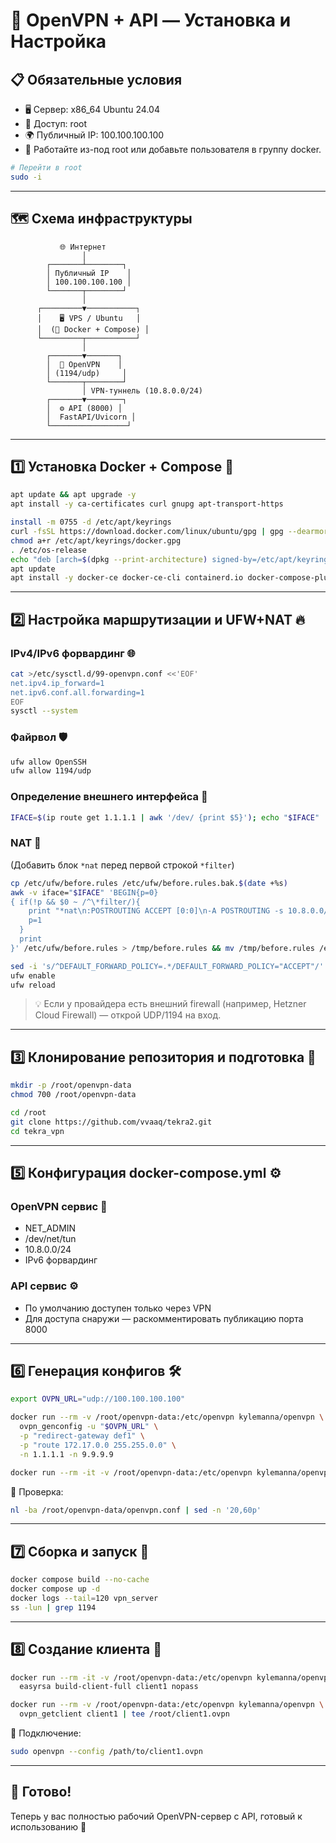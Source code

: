 # 🚀 OpenVPN + API — Установка и Настройка

## 📋 Обязательные условия

- 🖥️ Сервер: x86_64 Ubuntu 24.04  
- 🔑 Доступ: root  
- 🌍 Публичный IP: 100.100.100.100  
- 👤 Работайте из-под root или добавьте пользователя в группу docker.

```bash
# Перейти в root
sudo -i
```

---

## 🗺 Схема инфраструктуры

```
           🌐 Интернет
                │
        ┌───────┴────────┐
        │ Публичный IP    │
        │ 100.100.100.100 │
        └───────┬────────┘
                │
      ┌─────────▼───────────┐
      │    🖥 VPS / Ubuntu   │
      │  (🐳 Docker + Compose) │
      └─────────┬───────────┘
                │
        ┌───────▼───────┐
        │  🔐 OpenVPN    │
        │ (1194/udp)     │
        └───────┬────────┘
                │ VPN-туннель (10.8.0.0/24)
        ┌───────▼────────┐
        │  ⚙️ API (8000) │
        │  FastAPI/Uvicorn │
        └─────────────────┘
```

---

## 1️⃣ Установка Docker + Compose 🐳

```bash
apt update && apt upgrade -y
apt install -y ca-certificates curl gnupg apt-transport-https

install -m 0755 -d /etc/apt/keyrings
curl -fsSL https://download.docker.com/linux/ubuntu/gpg | gpg --dearmor -o /etc/apt/keyrings/docker.gpg
chmod a+r /etc/apt/keyrings/docker.gpg
. /etc/os-release
echo "deb [arch=$(dpkg --print-architecture) signed-by=/etc/apt/keyrings/docker.gpg] https://download.docker.com/linux/ubuntu $VERSION_CODENAME stable" > /etc/apt/sources.list.d/docker.list
apt update
apt install -y docker-ce docker-ce-cli containerd.io docker-compose-plugin
```

---

## 2️⃣ Настройка маршрутизации и UFW+NAT 🔥

### IPv4/IPv6 форвардинг 🌐
```bash
cat >/etc/sysctl.d/99-openvpn.conf <<'EOF'
net.ipv4.ip_forward=1
net.ipv6.conf.all.forwarding=1
EOF
sysctl --system
```

### Файрвол 🛡
```bash
ufw allow OpenSSH
ufw allow 1194/udp
```

### Определение внешнего интерфейса 📡
```bash
IFACE=$(ip route get 1.1.1.1 | awk '/dev/ {print $5}'); echo "$IFACE"
```

### NAT 🔄
(Добавить блок `*nat` перед первой строкой `*filter`)
```bash
cp /etc/ufw/before.rules /etc/ufw/before.rules.bak.$(date +%s)
awk -v iface="$IFACE" 'BEGIN{p=0}
{ if(!p && $0 ~ /^\*filter/){
    print "*nat\n:POSTROUTING ACCEPT [0:0]\n-A POSTROUTING -s 10.8.0.0/24 -o " iface " -j MASQUERADE\nCOMMIT";
    p=1
  }
  print
}' /etc/ufw/before.rules > /tmp/before.rules && mv /tmp/before.rules /etc/ufw/before.rules
```

```bash
sed -i 's/^DEFAULT_FORWARD_POLICY=.*/DEFAULT_FORWARD_POLICY="ACCEPT"/' /etc/default/ufw
ufw enable
ufw reload
```

> 💡 Если у провайдера есть внешний firewall (например, Hetzner Cloud Firewall) — открой UDP/1194 на вход.

---

## 3️⃣ Клонирование репозитория и подготовка 📂
```bash
mkdir -p /root/openvpn-data
chmod 700 /root/openvpn-data

cd /root
git clone https://github.com/vvaaq/tekra2.git
cd tekra_vpn
```

---


## 5️⃣ Конфигурация docker-compose.yml ⚙️

### OpenVPN сервис 🔐
- NET_ADMIN  
- /dev/net/tun  
- 10.8.0.0/24  
- IPv6 форвардинг  

### API сервис ⚙️
- По умолчанию доступен только через VPN  
- Для доступа снаружи — раскомментировать публикацию порта 8000

---

## 6️⃣ Генерация конфигов 🛠

```bash
export OVPN_URL="udp://100.100.100.100"

docker run --rm -v /root/openvpn-data:/etc/openvpn kylemanna/openvpn \
  ovpn_genconfig -u "$OVPN_URL" \
  -p "redirect-gateway def1" \
  -p "route 172.17.0.0 255.255.0.0" \
  -n 1.1.1.1 -n 9.9.9.9

docker run --rm -it -v /root/openvpn-data:/etc/openvpn kylemanna/openvpn ovpn_initpki
```

📌 Проверка:
```bash
nl -ba /root/openvpn-data/openvpn.conf | sed -n '20,60p'
```

---

## 7️⃣ Сборка и запуск 🚀
```bash
docker compose build --no-cache
docker compose up -d
docker logs --tail=120 vpn_server
ss -lun | grep 1194
```

---

## 8️⃣ Создание клиента 👤

```bash
docker run --rm -it -v /root/openvpn-data:/etc/openvpn kylemanna/openvpn \
  easyrsa build-client-full client1 nopass

docker run --rm -v /root/openvpn-data:/etc/openvpn kylemanna/openvpn \
  ovpn_getclient client1 | tee /root/client1.ovpn
```

🔌 Подключение:
```bash
sudo openvpn --config /path/to/client1.ovpn
```

---

## 🎯 Готово!
Теперь у вас полностью рабочий OpenVPN-сервер с API, готовый к использованию 💪
